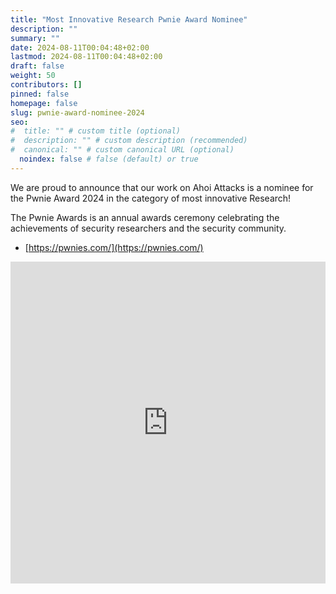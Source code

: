 ```yaml
---
title: "Most Innovative Research Pwnie Award Nominee"
description: ""
summary: ""
date: 2024-08-11T00:04:48+02:00
lastmod: 2024-08-11T00:04:48+02:00
draft: false
weight: 50
contributors: []
pinned: false
homepage: false
slug: pwnie-award-nominee-2024
seo:
#  title: "" # custom title (optional)
#  description: "" # custom description (recommended)
#  canonical: "" # custom canonical URL (optional)
  noindex: false # false (default) or true
---
```



We are proud to announce that our work on Ahoi Attacks is a nominee for the Pwnie Award 2024 in the category of most innovative Research!

The Pwnie Awards is an annual awards ceremony celebrating the achievements of security researchers and the security community.

- [https://pwnies.com/](https://pwnies.com/)

<iframe width="100%" height="515" src="https://www.youtube.com/embed/vfKAj-m9pic?si=lhlvJu7Vp-2w7pEr" title="YouTube video player" frameborder="0" allow="accelerometer; autoplay; clipboard-write; encrypted-media; gyroscope; picture-in-picture; web-share" referrerpolicy="strict-origin-when-cross-origin" allowfullscreen></iframe>